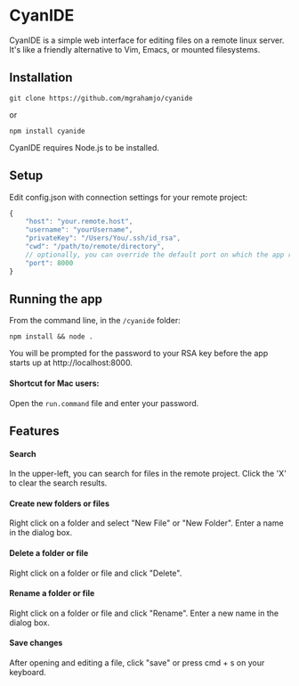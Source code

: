 # CyanIDE

CyanIDE is a simple web interface for editing files on a remote linux server. It's like a friendly alternative to Vim, Emacs, or mounted filesystems.

## Installation

```
git clone https://github.com/mgrahamjo/cyanide
```

or

```
npm install cyanide
```

CyanIDE requires Node.js to be installed.

## Setup

Edit config.json with connection settings for your remote project:

```javascript
{
	"host": "your.remote.host",
	"username": "yourUsername",
	"privateKey": "/Users/You/.ssh/id_rsa",
	"cwd": "/path/to/remote/directory",
	// optionally, you can override the default port on which the app runs:
	"port": 8000
}
```

## Running the app

From the command line, in the `/cyanide` folder:

`npm install && node .`

You will be prompted for the password to your RSA key before the app starts up at http://localhost:8000.

#### Shortcut for Mac users:

Open the `run.command` file and enter your password.

## Features

#### Search

In the upper-left, you can search for files in the remote project. Click the 'X' to clear the search results.

#### Create new folders or files

Right click on a folder and select "New File" or "New Folder". Enter a name in the dialog box.

#### Delete a folder or file

Right click on a folder or file and click "Delete".

#### Rename a folder or file

Right click on a folder or file and click "Rename". Enter a new name in the dialog box.

#### Save changes

After opening and editing a file, click "save" or press cmd + s on your keyboard.